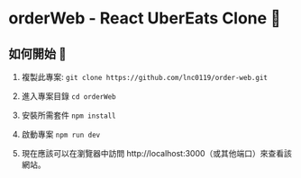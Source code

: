 # orderWeb - React UberEats Clone 🍔


## 如何開始 🚀

1. 複製此專案:
```git clone https://github.com/lnc0119/order-web.git```

2. 進入專案目錄
```cd orderWeb```

3. 安裝所需套件
```npm install```

4. 啟動專案
```npm run dev```

5. 現在應該可以在瀏覽器中訪問 http://localhost:3000（或其他端口）來查看該網站。
